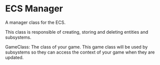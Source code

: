 # ECS Manager

A manager class for the ECS.

This class is responsible of creating, storing and deleting entities
and subsystems.

GameClass: The class of your game. This game class will be
used by subsystems so they can access the context of your game when
they are updated.
